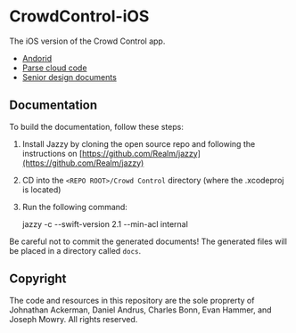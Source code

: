 # CrowdControl-iOS

The iOS version of the Crowd Control app.

- [Andorid](https://github.com/Deaboy/CrowdControl-Android)
- [Parse cloud code](https://github.com/Deaboy/CrowdControl-Parse)
- [Senior design documents](https://github.com/Deaboy/CrowdControl-SeniorDesign)

## Documentation

To build the documentation, follow these steps:

1. Install Jazzy by cloning the open source repo and following the instructions on [https://github.com/Realm/jazzy](https://github.com/Realm/jazzy)
2. CD into the `<REPO ROOT>/Crowd Control` directory (where the .xcodeproj is located)
3. Run the following command:

   jazzy -c --swift-version 2.1 --min-acl internal 

Be careful not to commit the generated documents! The generated files will be placed in a directory called `docs`.

## Copyright

The code and resources in this repository are the sole proprerty of Johnathan Ackerman, Daniel Andrus, Charles Bonn, Evan Hammer, and Joseph Mowry. All rights reserved.

